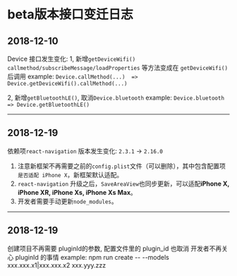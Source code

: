 # beta版本接口变迁日志

## 2018-12-10
Device 接口发生变化:
1, 新增`getDeviceWifi()`
`callmethod/subscribeMessage/loadProperties` 等方法变成在 `getDeviceWifi()`后调用
example:
​    `Device.callMethod(...)  => Device.getDeviceWifi().callMethod(...)`

2, 新增`getBluetoothLE()`, 取消`Device.bluetooth`
example:
​    `Device.bluetooth => Device.getBluetoothLE()`

------

## 2018-12-19
依赖项`react-navigation` 版本发生变化: `2.3.1` -> `2.16.0`
1. 注意新框架不再需要之前的`config.plist`文件（可以删除），其中包含配置项`是否适配 iPhone X`，新框架默认适配。
2. `react-navigation` 升级之后，`SaveAreaView`也同步更新，可以适配**iPhone X, iPhone XR, iPhone Xs, iPhone Xs Max**。
3. 开发者需要手动更新`node_modules`。

------

## 2018-12-19
创建项目不再需要 pluginId的参数, 配置文件里的 plugin_id 也取消
开发者不再关心 pluginId 的事情
example:
    npm run create -- --models xxx.xxx.x1|xxx.xxx.x2 xxx.yyy.zzz


